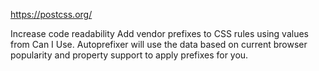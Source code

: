 https://postcss.org/

Increase code readability
Add vendor prefixes to CSS rules using values from Can I Use. Autoprefixer will use the data based on current browser popularity and property support to apply prefixes for you.